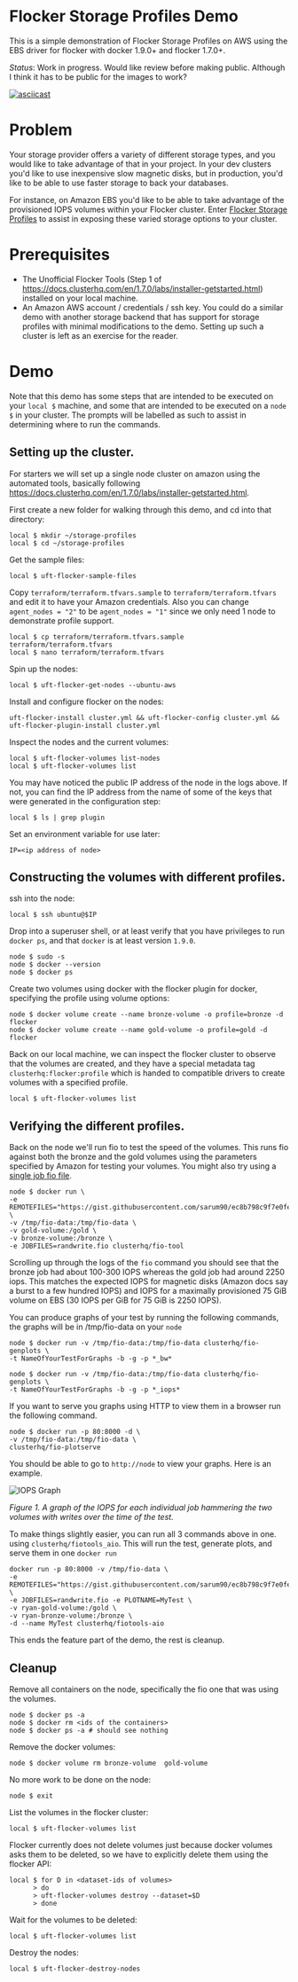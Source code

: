 # Flocker Storage Profiles Demo

This is a simple demonstration of Flocker Storage Profiles on AWS using the EBS
driver for flocker with docker 1.9.0+ and flocker 1.7.0+.

*Status*: Work in progress. Would like review before making public. Although I
think it has to be public for the images to work?

[![asciicast](https://asciinema.org/a/29940.png)](https://asciinema.org/a/29940)

# Problem

Your storage provider offers a variety of different storage types, and you
would like to take advantage of that in your project. In your dev clusters
you'd like to use inexpensive slow magnetic disks, but in production, you'd
like to be able to use faster storage to back your databases.

For instance, on Amazon EBS you'd like to be able to take advantage of the
provisioned IOPS volumes within your Flocker cluster. Enter
[Flocker Storage Profiles](https://docs.clusterhq.com/en/latest/concepts/storage-profiles.html)
to assist in exposing these varied storage options to your cluster.

# Prerequisites

* The Unofficial Flocker Tools (Step 1 of
  https://docs.clusterhq.com/en/1.7.0/labs/installer-getstarted.html) installed
  on your local machine.
* An Amazon AWS account / credentials / ssh key. You could do a similar demo
  with another storage backend that has support for storage profiles with
  minimal modifications to the demo. Setting up such a cluster is left as an
  exercise for the reader.

# Demo

Note that this demo has some steps that are intended to be executed on your
`local $` machine, and some that are intended to be executed on a `node $` in
your cluster. The prompts will be labelled as such to assist in determining
where to run the commands.

## Setting up the cluster.

For starters we will set up a single node cluster on amazon using the automated
tools, basically following
https://docs.clusterhq.com/en/1.7.0/labs/installer-getstarted.html.

First create a new folder for walking through this demo, and cd into that
directory:
```
local $ mkdir ~/storage-profiles
local $ cd ~/storage-profiles
```

Get the sample files:
```
local $ uft-flocker-sample-files
```

Copy `terraform/terraform.tfvars.sample` to `terraform/terraform.tfvars` and
edit it to have your Amazon credentials. Also you can change
`agent_nodes = "2"` to be `agent_nodes = "1"` since we only need 1 node to
demonstrate profile support.
```
local $ cp terraform/terraform.tfvars.sample terraform/terraform.tfvars
local $ nano terraform/terraform.tfvars
```

Spin up the nodes:
```
local $ uft-flocker-get-nodes --ubuntu-aws
```

Install and configure flocker on the nodes:
```
uft-flocker-install cluster.yml && uft-flocker-config cluster.yml && uft-flocker-plugin-install cluster.yml
```

Inspect the nodes and the current volumes:
```
local $ uft-flocker-volumes list-nodes
local $ uft-flocker-volumes list
```

You may have noticed the public IP address of the node in the logs above. If
not, you can find the IP address from the name of some of the keys that were
generated in the configuration step:
```
local $ ls | grep plugin
```

Set an environment variable for use later:
```
IP=<ip address of node>
```

## Constructing the volumes with different profiles.

ssh into the node:
```
local $ ssh ubuntu@$IP
```

Drop into a superuser shell, or at least verify that you have privileges to run
`docker ps`, and that `docker` is at least version `1.9.0`.
```
node $ sudo -s
node $ docker --version
node $ docker ps
```

Create two volumes using docker with the flocker plugin for docker, specifying
the profile using volume options:
```
node $ docker volume create --name bronze-volume -o profile=bronze -d flocker
node $ docker volume create --name gold-volume -o profile=gold -d flocker
```

Back on our local machine, we can inspect the flocker cluster to observe that
the volumes are created, and they have a special metadata tag
`clusterhq:flocker:profile` which is handed to compatible drivers to create
volumes with a specified profile.
```
local $ uft-flocker-volumes list
```

## Verifying the different profiles.

Back on the node we'll run fio to test the speed of the volumes. This runs fio
against both the bronze and the gold volumes using the parameters specified by
Amazon for testing your volumes. You might also try using a [single job fio
file](https://gist.githubusercontent.com/sarum90/25cde7e923cd347c5378/raw/8692efb0896a7b18547a653cdcd1464cc718b587/monojobrandwrite.fio).
```
node $ docker run \
-e REMOTEFILES="https://gist.githubusercontent.com/sarum90/ec8b798c9f7e0fe9ac33/raw/05160dc854a9708db696abb0989b414663d9341f/randwrite.fio" \
-v /tmp/fio-data:/tmp/fio-data \
-v gold-volume:/gold \
-v bronze-volume:/bronze \
-e JOBFILES=randwrite.fio clusterhq/fio-tool
```

Scrolling up through the logs of the `fio` command you should see that the
bronze job had about 100-300 IOPS whereas the gold job had around 2250 iops.
This matches the expected IOPS for magnetic disks (Amazon docs say a burst to a
few hundred IOPS) and IOPS for a maximally provisioned 75 GiB volume on EBS (30
IOPS per GiB for 75 GiB is 2250 IOPS).

You can produce graphs of your test by running the following commands, the graphs will be in /tmp/fio-data on your `node`
```
node $ docker run -v /tmp/fio-data:/tmp/fio-data clusterhq/fio-genplots \
-t NameOfYourTestForGraphs -b -g -p *_bw*

node $ docker run -v /tmp/fio-data:/tmp/fio-data clusterhq/fio-genplots \
-t NameOfYourTestForGraphs -b -g -p *_iops*
```

If you want to serve you graphs using HTTP to view them in a browser run the following command. 
```
node $ docker run -p 80:8000 -d \
-v /tmp/fio-data:/tmp/fio-data \
clusterhq/fio-plotserve
```

You should be able to go to `http://node` to view your graphs. Here is an example.

![IOPS Graph](../ryantodo/iops_comparison.png?raw=true "Fig 1. IOPS Graph")

*Figure 1. A graph of the IOPS for each individual job hammering the two
volumes with writes over the time of the test.*

To make things slightly easier, you can run all 3 commands above in one. using `clusterhq/fiotools_aio`. This will run the test, generate plots, and serve them in one `docker run`
```
docker run -p 80:8000 -v /tmp/fio-data \
-e REMOTEFILES="https://gist.githubusercontent.com/sarum90/ec8b798c9f7e0fe9ac33/raw/05160dc854a9708db696abb0989b414663d9341f/randwrite.fio" \
-e JOBFILES=randwrite.fio -e PLOTNAME=MyTest \
-v ryan-gold-volume:/gold \
-v ryan-bronze-volume:/bronze \
-d --name MyTest clusterhq/fiotools-aio
```

This ends the feature part of the demo, the rest is cleanup.

## Cleanup

Remove all containers on the node, specifically the fio one that was using the volumes.
```
node $ docker ps -a
node $ docker rm <ids of the containers>
node $ docker ps -a # should see nothing
```

Remove the docker volumes:
```
node $ docker volume rm bronze-volume  gold-volume
```

No more work to be done on the node:
```
node $ exit
```

List the volumes in the flocker cluster:
```
local $ uft-flocker-volumes list
```

Flocker currently does not delete volumes just because docker volumes asks them
to be deleted, so we have to explicitly delete them using the flocker API:
```
local $ for D in <dataset-ids of volumes>
      > do
      > uft-flocker-volumes destroy --dataset=$D
      > done
```

Wait for the volumes to be deleted:
```
local $ uft-flocker-volumes list
```

Destroy the nodes:
```
local $ uft-flocker-destroy-nodes
```
